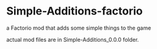 # Simple-Additions-factorio
a Factorio mod that adds some simple things to the game

actual mod files are in Simple-Additions_0.0.0 folder.
